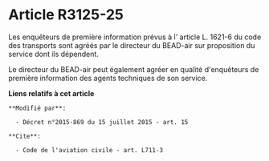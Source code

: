 # Article R3125-25

Les enquêteurs de première information prévus               à l' article L. 1621-6 du code des transports  sont agréés par le
directeur du BEAD-air sur proposition du service dont ils dépendent. 

Le directeur du BEAD-air peut également agréer en qualité d'enquêteurs de première information des agents techniques de son
service.

**Liens relatifs à cet article**

	**Modifié par**:

	  - Décret n°2015-869 du 15 juillet 2015 - art. 15

	**Cite**:

	  - Code de l'aviation civile - art. L711-3
